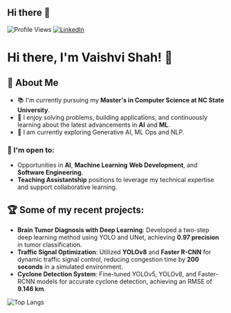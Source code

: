 ## Hi there 👋

![Profile Views](https://komarev.com/ghpvc/?username=VaishviShah&label=Profile%20views&color=0e75b6&style=flat)
[![LinkedIn](https://img.shields.io/badge/LinkedIn-blue?style=flat&logo=linkedin&logoColor=white)](https://www.linkedin.com/in/vaishvi-shah-211102)
# Hi there, I'm Vaishvi Shah! 👋

## 🚀 About Me

- 📚 I'm currently pursuing my **Master's in Computer Science at NC State University**.
- 🌟 I enjoy solving problems, building applications, and continuously learning about the latest advancements in **AI** and **ML**.
- 🔬 I am currently exploring Generative AI, ML Ops and NLP.

### 🎯 I'm open to:
- Opportunities in **AI**, **Machine Learning** **Web Development**, and **Software Engineering**.
- **Teaching Assistantship** positions to leverage my technical expertise and support collaborative learning.

## 🏆 Some of my recent projects:
- **Brain Tumor Diagnosis with Deep Learning**: Developed a two-step deep learning method using YOLO and UNet, achieving **0.97 precision** in tumor classification. 
- **Traffic Signal Optimization**: Utilized **YOLOv8** and **Faster R-CNN** for dynamic traffic signal control, reducing congestion time by **200 seconds** in a simulated environment.
- **Cyclone Detection System**: Fine-tuned YOLOv5, YOLOv8, and Faster-RCNN models for accurate cyclone detection, achieving an RMSE of **9.146 km**. 


![Top Langs](https://github-readme-stats.vercel.app/api/top-langs/?username=VaishviShah&layout=compact)


